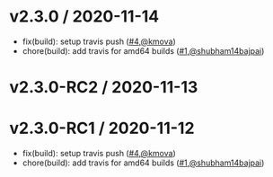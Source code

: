 v2.3.0 / 2020-11-14
========================
* fix(build): setup travis push  ([#4](https://github.com/openebs/m-exporter/pull/4),[@kmova](https://github.com/kmova))
* chore(build): add travis for amd64 builds  ([#1](https://github.com/openebs/m-exporter/pull/1),[@shubham14bajpai](https://github.com/shubham14bajpai))


v2.3.0-RC2 / 2020-11-13
========================


v2.3.0-RC1 / 2020-11-12
========================
* fix(build): setup travis push  ([#4](https://github.com/openebs/m-exporter/pull/4),[@kmova](https://github.com/kmova))
* chore(build): add travis for amd64 builds  ([#1](https://github.com/openebs/m-exporter/pull/1),[@shubham14bajpai](https://github.com/shubham14bajpai))
